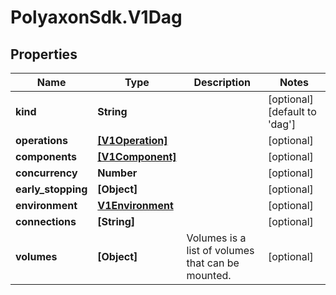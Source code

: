 # PolyaxonSdk.V1Dag

## Properties

Name | Type | Description | Notes
------------ | ------------- | ------------- | -------------
**kind** | **String** |  | [optional] [default to &#39;dag&#39;]
**operations** | [**[V1Operation]**](V1Operation.md) |  | [optional] 
**components** | [**[V1Component]**](V1Component.md) |  | [optional] 
**concurrency** | **Number** |  | [optional] 
**early_stopping** | **[Object]** |  | [optional] 
**environment** | [**V1Environment**](V1Environment.md) |  | [optional] 
**connections** | **[String]** |  | [optional] 
**volumes** | **[Object]** | Volumes is a list of volumes that can be mounted. | [optional] 


